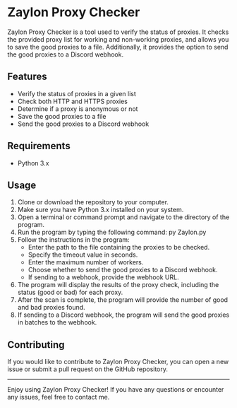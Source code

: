 # Zaylon Proxy Checker

Zaylon Proxy Checker is a tool used to verify the status of proxies. It checks the provided proxy list for working and non-working proxies, and allows you to save the good proxies to a file. Additionally, it provides the option to send the good proxies to a Discord webhook.

## Features

- Verify the status of proxies in a given list
- Check both HTTP and HTTPS proxies
- Determine if a proxy is anonymous or not
- Save the good proxies to a file
- Send the good proxies to a Discord webhook

## Requirements

- Python 3.x

## Usage

1. Clone or download the repository to your computer.
2. Make sure you have Python 3.x installed on your system.
3. Open a terminal or command prompt and navigate to the directory of the program.
4. Run the program by typing the following command: py Zaylon.py 
5. Follow the instructions in the program:
   - Enter the path to the file containing the proxies to be checked.
   - Specify the timeout value in seconds.
   - Enter the maximum number of workers.
   - Choose whether to send the good proxies to a Discord webhook.
   - If sending to a webhook, provide the webhook URL.
6. The program will display the results of the proxy check, including the status (good or bad) for each proxy.
7. After the scan is complete, the program will provide the number of good and bad proxies found.
8. If sending to a Discord webhook, the program will send the good proxies in batches to the webhook.

## Contributing

If you would like to contribute to Zaylon Proxy Checker, you can open a new issue or submit a pull request on the GitHub repository.

---

Enjoy using Zaylon Proxy Checker! If you have any questions or encounter any issues, feel free to contact me.
